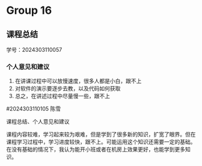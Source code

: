 # Group 16


## 课程总结

学号：2024303110057

### 个人意见和建议

1. 在讲课过程中可以放慢速度，很多人都是小白，跟不上
2. 对软件的演示要逐步去教，以及代码如何获取
3. 总之，在讲述过程中尽量慢一些，跟不上

#2024303110105 陈雪

课程总结、个人意见和建议

课程内容较难，学习起来较为艰难，但是学到了很多新的知识，扩宽了眼界。但在课程学习过程中，学习进度较快，跟不上。可能运用这个知识还需要一定的基础。在没有基础的情况下，我认为能开小班或者在机房上效果更好，也能学到更多知识。
